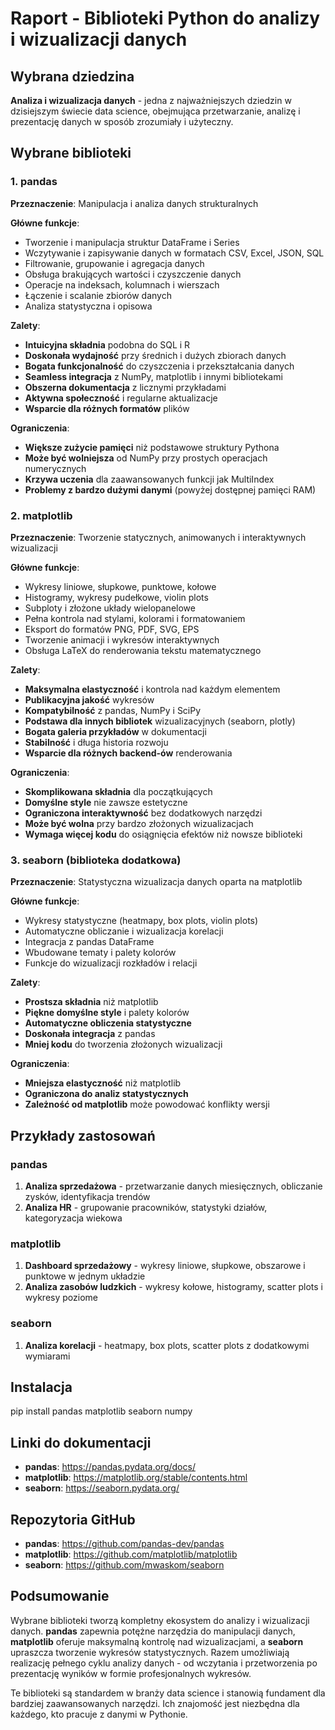 # Raport - Biblioteki Python do analizy i wizualizacji danych

## Wybrana dziedzina

**Analiza i wizualizacja danych** - jedna z najważniejszych dziedzin w dzisiejszym świecie data science, obejmująca przetwarzanie, analizę i prezentację danych w sposób zrozumiały i użyteczny.

## Wybrane biblioteki

### 1. pandas

**Przeznaczenie**: Manipulacja i analiza danych strukturalnych

**Główne funkcje**:

- Tworzenie i manipulacja struktur DataFrame i Series
- Wczytywanie i zapisywanie danych w formatach CSV, Excel, JSON, SQL
- Filtrowanie, grupowanie i agregacja danych
- Obsługa brakujących wartości i czyszczenie danych
- Operacje na indeksach, kolumnach i wierszach
- Łączenie i scalanie zbiorów danych
- Analiza statystyczna i opisowa

**Zalety**:

- **Intuicyjna składnia** podobna do SQL i R
- **Doskonała wydajność** przy średnich i dużych zbiorach danych
- **Bogata funkcjonalność** do czyszczenia i przekształcania danych
- **Seamless integracja** z NumPy, matplotlib i innymi bibliotekami
- **Obszerna dokumentacja** z licznymi przykładami
- **Aktywna społeczność** i regularne aktualizacje
- **Wsparcie dla różnych formatów** plików

**Ograniczenia**:

- **Większe zużycie pamięci** niż podstawowe struktury Pythona
- **Może być wolniejsza** od NumPy przy prostych operacjach numerycznych
- **Krzywa uczenia** dla zaawansowanych funkcji jak MultiIndex
- **Problemy z bardzo dużymi danymi** (powyżej dostępnej pamięci RAM)

### 2. matplotlib

**Przeznaczenie**: Tworzenie statycznych, animowanych i interaktywnych wizualizacji

**Główne funkcje**:

- Wykresy liniowe, słupkowe, punktowe, kołowe
- Histogramy, wykresy pudełkowe, violin plots
- Subploty i złożone układy wielopanelowe
- Pełna kontrola nad stylami, kolorami i formatowaniem
- Eksport do formatów PNG, PDF, SVG, EPS
- Tworzenie animacji i wykresów interaktywnych
- Obsługa LaTeX do renderowania tekstu matematycznego

**Zalety**:

- **Maksymalna elastyczność** i kontrola nad każdym elementem
- **Publikacyjna jakość** wykresów
- **Kompatybilność** z pandas, NumPy i SciPy
- **Podstawa dla innych bibliotek** wizualizacyjnych (seaborn, plotly)
- **Bogata galeria przykładów** w dokumentacji
- **Stabilność** i długa historia rozwoju
- **Wsparcie dla różnych backend-ów** renderowania

**Ograniczenia**:

- **Skomplikowana składnia** dla początkujących
- **Domyślne style** nie zawsze estetyczne
- **Ograniczona interaktywność** bez dodatkowych narzędzi
- **Może być wolna** przy bardzo złożonych wizualizacjach
- **Wymaga więcej kodu** do osiągnięcia efektów niż nowsze biblioteki

### 3. seaborn (biblioteka dodatkowa)

**Przeznaczenie**: Statystyczna wizualizacja danych oparta na matplotlib

**Główne funkcje**:

- Wykresy statystyczne (heatmapy, box plots, violin plots)
- Automatyczne obliczanie i wizualizacja korelacji
- Integracja z pandas DataFrame
- Wbudowane tematy i palety kolorów
- Funkcje do wizualizacji rozkładów i relacji

**Zalety**:

- **Prostsza składnia** niż matplotlib
- **Piękne domyślne style** i palety kolorów
- **Automatyczne obliczenia statystyczne**
- **Doskonała integracja** z pandas
- **Mniej kodu** do tworzenia złożonych wizualizacji

**Ograniczenia**:

- **Mniejsza elastyczność** niż matplotlib
- **Ograniczona do analiz statystycznych**
- **Zależność od matplotlib** może powodować konflikty wersji

## Przykłady zastosowań

### pandas

1. **Analiza sprzedażowa** - przetwarzanie danych miesięcznych, obliczanie zysków, identyfikacja trendów
2. **Analiza HR** - grupowanie pracowników, statystyki działów, kategoryzacja wiekowa

### matplotlib

1. **Dashboard sprzedażowy** - wykresy liniowe, słupkowe, obszarowe i punktowe w jednym układzie
2. **Analiza zasobów ludzkich** - wykresy kołowe, histogramy, scatter plots i wykresy poziome

### seaborn

1. **Analiza korelacji** - heatmapy, box plots, scatter plots z dodatkowymi wymiarami

## Instalacja

pip install pandas matplotlib seaborn numpy

## Linki do dokumentacji

- **pandas**: https://pandas.pydata.org/docs/
- **matplotlib**: https://matplotlib.org/stable/contents.html
- **seaborn**: https://seaborn.pydata.org/

## Repozytoria GitHub

- **pandas**: https://github.com/pandas-dev/pandas
- **matplotlib**: https://github.com/matplotlib/matplotlib
- **seaborn**: https://github.com/mwaskom/seaborn

## Podsumowanie

Wybrane biblioteki tworzą kompletny ekosystem do analizy i wizualizacji danych. **pandas** zapewnia potężne narzędzia do manipulacji danych, **matplotlib** oferuje maksymalną kontrolę nad wizualizacjami, a **seaborn** upraszcza tworzenie wykresów statystycznych. Razem umożliwiają realizację pełnego cyklu analizy danych - od wczytania i przetworzenia po prezentację wyników w formie profesjonalnych wykresów.

Te biblioteki są standardem w branży data science i stanowią fundament dla bardziej zaawansowanych narzędzi. Ich znajomość jest niezbędna dla każdego, kto pracuje z danymi w Pythonie.
